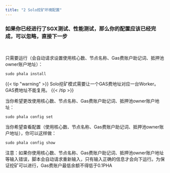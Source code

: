 ```yaml
---
title: "2 Solo挖矿环境配置"
---
```


### 如果你已经进行了SGX测试、性能测试，那么你的配置应该已经完成，可以忽略，直接下一步
​

只需要运行（会自动请求设置使用核心数、节点名称、Gas费账户助记词、抵押池owner账户地址）：

```shell
sudo phala install
```
{{< tip "warning" >}}
Solo挖矿模式需要让一个GAS费地址对应一台Worker。GAS费地址不能复用。
{{< /tip >}}

当你希望更改使用核心数、节点名称、Gas费账户助记词、抵押池owner账户地址：

```shell
sudo phala config set
```

当你希望查看配置（使用核心数、节点名称、Gas费账户助记词、抵押池owner账户地址），你可以这样做：

```shell
sudo phala config show
```

注意：如果你使用核心数、节点名称、Gas费账户助记词、抵押池owner账户地址等输入错误，脚本会自动请求重新输入，只有输入正确的信息才会向下运行。为保证挖矿可以进行，Gas费账户最低余额不得低于0.1PHA
